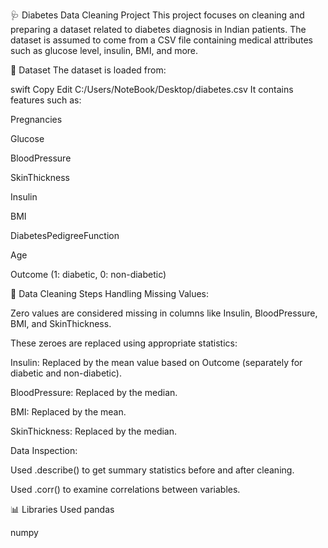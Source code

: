 🩺 Diabetes Data Cleaning Project
This project focuses on cleaning and preparing a dataset related to diabetes diagnosis in Indian patients. The dataset is assumed to come from a CSV file containing medical attributes such as glucose level, insulin, BMI, and more.

📂 Dataset
The dataset is loaded from:

swift
Copy
Edit
C:/Users/NoteBook/Desktop/diabetes.csv
It contains features such as:

Pregnancies

Glucose

BloodPressure

SkinThickness

Insulin

BMI

DiabetesPedigreeFunction

Age

Outcome (1: diabetic, 0: non-diabetic)

🧹 Data Cleaning Steps
Handling Missing Values:

Zero values are considered missing in columns like Insulin, BloodPressure, BMI, and SkinThickness.

These zeroes are replaced using appropriate statistics:

Insulin: Replaced by the mean value based on Outcome (separately for diabetic and non-diabetic).

BloodPressure: Replaced by the median.

BMI: Replaced by the mean.

SkinThickness: Replaced by the median.

Data Inspection:

Used .describe() to get summary statistics before and after cleaning.

Used .corr() to examine correlations between variables.

📊 Libraries Used
pandas

numpy
